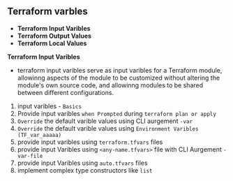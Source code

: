 ## Terraform varbles
- **Terraform Input Varibles**
- **Terraform Output Values**
- **Terraform Local Values**

**Terraform Input Varibles**
- terraform input varibles serve as input varibles for a Terraform module, allowinng aspects of the module to be customized without altering the module's own source code, and allowinng modules to be shared between different configurations.
1. input varibles - `Basics`
2. Provide input varibles `when Prompted` during `terraform plan or apply`
3. `Override` the default varible values using  CLI aurgement `-var`
4. `Override` the default varible values using `Environment Varibles (TF_var_aaaaa)`
5. provide input varibles using `terraform.tfvars` files
6. provide input Varibles using `<any-name.tfvars>` file with CLI Aurgement `-var-file`
7. provide input Varibles using `auto.tfvars` files
8. implement complex type constructors like `list `
